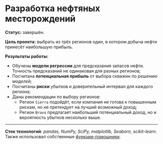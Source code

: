 # Разработка нефтяных месторождений

**Статус:** завершён.

**Цель проекта:** выбрать из трёх регионов один, в котором добыча нефти принесёт наибольшую прибыль.

**Результаты работы:**
   - Обучены **модели регрессии** для предсказания запасов нефти. Точность предсказаний не одинаковая для разных регионов;
   - Посчитана **потенциальная прибыль** от выбора скважин *по решению моделей*;
   - Посчитаны **риски** убытков и доверительный интервал для каждого региона;
   - Даны рекомендации по выбору регионов:
       - Регион `Sierra` подойдёт, если компания не готова к повышенным рискам, но не претендует на лучший возможный доход;
       - Регион `Bravo` предлагает наибольший потенциальный доход, но и вероятность убытков несколько выше.

---

**Стек технологий**: *pandas, NumPy, SciPy, matplotlib, Seaborn, scikit-learn*. Также использовал собственные [функции-помощники](https://github.com/IvanRychkov/helpers).